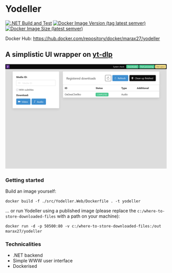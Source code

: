 # Yodeller

[![.NET Build and Test](https://github.com/marax27/yodeller/actions/workflows/build-and-test.yml/badge.svg)](https://github.com/marax27/yodeller/actions/workflows/build-and-test.yml)
[![Docker Image Version (tag latest semver)](https://img.shields.io/docker/v/marax27/yodeller/latest?label=Docker)](https://hub.docker.com/repository/docker/marax27/yodeller)
[![Docker Image Size (latest semver)](https://img.shields.io/docker/image-size/marax27/yodeller)](https://hub.docker.com/repository/docker/marax27/yodeller)

Docker Hub: https://hub.docker.com/repository/docker/marax27/yodeller

## A simplistic UI wrapper on [yt-dlp](https://github.com/yt-dlp/yt-dlp)

![Homepage screenshot](./docs/homepage-screenshot-01.png)

### Getting started

Build an image yourself:

    docker build -f ./src/Yodeller.Web/Dockerfile . -t yodeller

... or run Yodeller using a published image (please replace the `c:/where-to-store-downloaded-files` with a path on your machine):

    docker run -d -p 50500:80 -v c:/where-to-store-downloaded-files:/out marax27/yodeller

### Technicalities

- .NET backend
- Simple WWW user interface
- Dockerised
